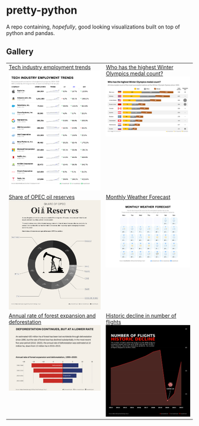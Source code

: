 # pretty-python
A repo containing, *hopefully*, good looking visualizations built on top of python and pandas.


## Gallery

<table style="width: 100%; border: none;" cellspacing="0" cellpadding="0" border="0">
  <tr valign="top">
    <td><a href="./2023/W13">Tech industry employment trends</a><a href="./2023/W13/result.png"><img src="./2023/W13/result.png"/></a></td>
    <td><a href="./2023/W14">Who has the highest Winter Olympics medal count?</a><a href="./2023/W14/result.png"><img src="./2023/W14/result.png"/></a></td>
  </tr>
  <tr valign="top">
    <td><a href="./2023/30DayChartChallenge/Day01-part-to-whole">Share of OPEC oil reserves</a><a href="./2023/30DayChartChallenge/Day01-part-to-whole/result.png"><img src="./2023/30DayChartChallenge/Day01-part-to-whole/result.png"/></a></td>
    <td><a href="./2023/30DayChartChallenge/Day02-waffle">Monthly Weather Forecast</a><a href="./2023/30DayChartChallenge/Day02-waffle/result.png"><img src="./2023/30DayChartChallenge/Day02-waffle/result.png"/></a></td>
  </tr>
  <tr valign="top">
    <td><a href="./2023/30DayChartChallenge/Day03-fauna">Annual rate of forest expansion and deforestation</a><a href="./2023/30DayChartChallenge/Day03-fauna/result.png"><img src="./2023/30DayChartChallenge/Day03-fauna/result.png"/></a></td>
    <td><a href="./2023/30DayChartChallenge/Day04-historical">Historic decline in number of flights</a><a href="./2023/30DayChartChallenge/Day04-historical/result.png"><img src="./2023/30DayChartChallenge/Day04-historical/result.png"/></a></td>
  </tr>
</table>